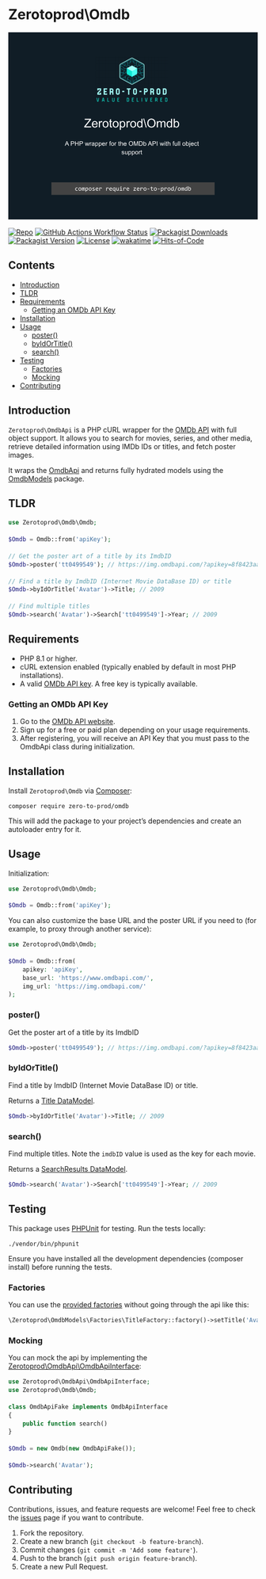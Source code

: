 # Zerotoprod\Omdb

![](./logo.png)

[![Repo](https://img.shields.io/badge/github-gray?logo=github)](https://github.com/zero-to-prod/omdb)
[![GitHub Actions Workflow Status](https://img.shields.io/github/actions/workflow/status/zero-to-prod/omdb/test.yml?label=tests)](https://github.com/zero-to-prod/omdb/actions)
[![Packagist Downloads](https://img.shields.io/packagist/dt/zero-to-prod/omdb?color=blue)](https://packagist.org/packages/zero-to-prod/omdb/stats)
[![Packagist Version](https://img.shields.io/packagist/v/zero-to-prod/omdb?color=f28d1a)](https://packagist.org/packages/zero-to-prod/omdb)
[![License](https://img.shields.io/packagist/l/zero-to-prod/omdb?color=red)](https://github.com/zero-to-prod/omdb/blob/main/LICENSE.md)
[![wakatime](https://wakatime.com/badge/github/zero-to-prod/omdb.svg)](https://wakatime.com/badge/github/zero-to-prod/omdb)
[![Hits-of-Code](https://hitsofcode.com/github/zero-to-prod//omdb?branch=main)](https://hitsofcode.com/github/zero-to-prod//omdb/view?branch=main)

## Contents

- [Introduction](#introduction)
- [TLDR](#tldr)
- [Requirements](#requirements)
    - [Getting an OMDb API Key](#getting-an-omdb-api-key)
- [Installation](#installation)
- [Usage](#usage)
    - [poster()](#poster)
    - [byIdOrTitle()](#byidortitle)
    - [search()](#search)
- [Testing](#testing)
    - [Factories](#factories)
    - [Mocking](#mocking)
- [Contributing](#contributing)

## Introduction

`Zerotoprod\OmdbApi` is a PHP cURL wrapper for the [OMDb API](https://www.omdbapi.com/) with full object support.
It allows you to search for movies, series, and other media, retrieve detailed information using IMDb IDs or titles, and fetch poster images.

It wraps the [OmdbApi](https://github.com/zero-to-prod/omdb-api) and returns fully hydrated models using the
[OmdbModels](https://github.com/zero-to-prod/omdb-models) package.

## TLDR

```php
use Zerotoprod\Omdb\Omdb;

$Omdb = Omdb::from('apiKey');

// Get the poster art of a title by its ImdbID
$Omdb->poster('tt0499549'); // https://img.omdbapi.com/?apikey=8f8423aa&i=tt0499549

// Find a title by ImdbID (Internet Movie DataBase ID) or title
$Omdb->byIdOrTitle('Avatar')->Title; // 2009

// Find multiple titles
$Omdb->search('Avatar')->Search['tt0499549']->Year; // 2009
```

## Requirements

- PHP 8.1 or higher.
- cURL extension enabled (typically enabled by default in most PHP installations).
- A valid [OMDb API key](https://www.omdbapi.com/apikey.aspx). A free key is typically available.

### Getting an OMDb API Key

1. Go to the [OMDb API website](https://www.omdbapi.com/apikey.aspx).
2. Sign up for a free or paid plan depending on your usage requirements.
3. After registering, you will receive an API Key that you must pass to the OmdbApi class during initialization.

## Installation

Install `Zerotoprod\Omdb` via [Composer](https://getcomposer.org/):

```shell
composer require zero-to-prod/omdb
```

This will add the package to your project’s dependencies and create an autoloader entry for it.

## Usage

Initialization:

```php
use Zerotoprod\Omdb\Omdb;

$Omdb = Omdb::from('apiKey');
```

You can also customize the base URL and the poster URL if you need to (for example, to proxy through another service):

```php
use Zerotoprod\Omdb\Omdb;

$Omdb = Omdb::from(
    apikey: 'apiKey',
    base_url: 'https://www.omdbapi.com/',
    img_url: 'https://img.omdbapi.com/'
);
```

### poster()

Get the poster art of a title by its ImdbID

```php
$Omdb->poster('tt0499549'); // https://img.omdbapi.com/?apikey=8f8423aa&i=tt0499549
```

### byIdOrTitle()

Find a title by ImdbID (Internet Movie DataBase ID) or title.

Returns a [Title DataModel](https://github.com/zero-to-prod/omdb-models/blob/main/src/Title.php).

```php
$Omdb->byIdOrTitle('Avatar')->Title; // 2009
```

### search()

Find multiple titles. Note the `imdbID` value is used as the key for each movie.

Returns a [SearchResults DataModel](https://github.com/zero-to-prod/omdb-models/blob/main/src/SearchResults.php).

```php
$Omdb->search('Avatar')->Search['tt0499549']->Year; // 2009
```

## Testing

This package uses [PHPUnit](https://phpunit.de/) for testing.
Run the tests locally:

```shell
./vendor/bin/phpunit
```

Ensure you have installed all the development dependencies (composer install) before running the tests.

### Factories

You can use the [provided factories](https://github.com/zero-to-prod/omdb-models#factories) without going through the api like this:

```php
\Zerotoprod\OmdbModels\Factories\TitleFactory::factory()->setTitle('Avatar')->make();
```

### Mocking

You can mock the api by implementing
the [Zerotoprod\OmdbApi\OmdbApiInterface](https://github.com/zero-to-prod/omdb-api/blob/main/src/OmdbApiInterface.php):

```php
use Zerotoprod\OmdbApi\OmdbApiInterface;
use Zerotoprod\Omdb\Omdb;

class OmdbApiFake implements OmdbApiInterface
{
    public function search()
}

$Omdb = new Omdb(new OmdbApiFake());

$Omdb->search('Avatar');
```

## Contributing

Contributions, issues, and feature requests are welcome!
Feel free to check the [issues](https://github.com/zero-to-prod/omdb/issues) page if you want to contribute.

1. Fork the repository.
2. Create a new branch (`git checkout -b feature-branch`).
3. Commit changes (`git commit -m 'Add some feature'`).
4. Push to the branch (`git push origin feature-branch`).
5. Create a new Pull Request.